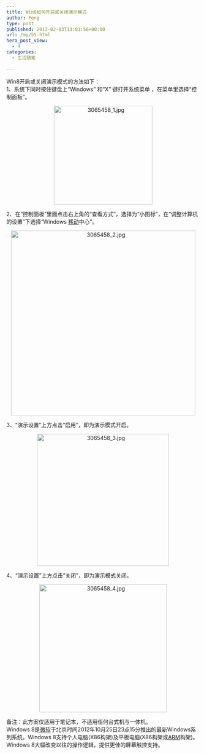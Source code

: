 ```yaml
---
title: Win8如何开启或关闭演示模式
author: Feng
type: post
published: 2013-02-03T13:01:56+00:00
url: /my/55.html
hera_post_view:
  - 4
categories:
  - 生活随笔

---
```

Win8开启或关闭演示模式的方法如下：  
1、系统下同时按住键盘上“Windows” 和“X” 键打开系统菜单 ，在菜单里选择“控制面板”。

<div align="center">
  <img decoding="async" id="aimg_512" title="3065458_1.jpg" onclick="zoom(this, this.src, 0, 0, 0)" onmouseover="showMenu({'ctrlid':this.id,'pos':'12'})" alt="3065458_1.jpg" src="http://bbs.kl357.com/data/attachment/forum/201302/02/210037jttttwpbfzotyfff.jpg" width="257" />
</div>

2、在“控制面板”里面点击右上角的“查看方式”，选择为“小图标”，在“调整计算机的设置”下选择“Windows <a href="http://product.pconline.com.cn/itbk/company/subItcom/1202/2676361.html" target="_blank" rel="noopener">移动</a>中心”。

<div align="center">
  <img decoding="async" id="aimg_513" title="3065458_2.jpg" onclick="zoom(this, this.src, 0, 0, 0)" onmouseover="showMenu({'ctrlid':this.id,'pos':'12'})" alt="3065458_2.jpg" src="http://bbs.kl357.com/data/attachment/forum/201302/02/210037inlnlsr4y2gk4ykj.jpg" width="481" />
</div>

3、“演示设置”上方点击“启用”，即为演示模式开启。

<div align="center">
  <img decoding="async" id="aimg_514" title="3065458_3.jpg" onclick="zoom(this, this.src, 0, 0, 0)" onmouseover="showMenu({'ctrlid':this.id,'pos':'12'})" alt="3065458_3.jpg" src="http://bbs.kl357.com/data/attachment/forum/201302/02/210037agz0zg5i5g4jns23.jpg" width="344" />
</div>

4、“演示设置”上方点击“关闭”，即为演示模式关闭。

<div align="center">
  <img decoding="async" id="aimg_515" title="3065458_4.jpg" onclick="zoom(this, this.src, 0, 0, 0)" onmouseover="showMenu({'ctrlid':this.id,'pos':'12'})" alt="3065458_4.jpg" src="http://bbs.kl357.com/data/attachment/forum/201302/02/210037p7ogqmvf5fzo8jmm.jpg" width="333" />
</div>

备注：此方案仅适用于笔记本，不适用任何台式机与一体机。  
Windows 8是<a href="http://product.pconline.com.cn/itbk/company/subItcom/1110/2570777.html" target="_blank" rel="noopener">微软</a>于北京时间2012年10月25日23点15分推出的最新Windows系列系统。Windows 8支持个人电脑(X86构架)及平板电脑(X86构架或<a href="http://product.pconline.com.cn/itbk/company/subItcom/1204/2757367.html" target="_blank" rel="noopener">ARM</a>构架)。Windows 8大幅改变以往的操作逻辑，提供更佳的屏幕触控支持。